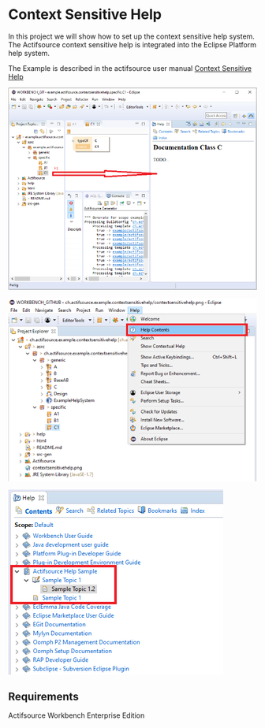 # Context Sensitive Help
In this project we will show how to set up the context sensitive help system. The Actifsource context sensitive help is integrated into the Eclipse Platform help system.

The Example is described in the actifsource user manual [Context Sensitive Help](https://www.actifsource.com/_downloads/ActifsourceManual_ActifsourceUserManual.pdf)

![Context Sensitive Help](images/contextsensitivehelp.png)


![Open Help Content](images/openhelpcontent.png)


![Eclipse Help Content](images/eclipsehelpcontent.png)


## Requirements
Actifsource Workbench Enterprise Edition
